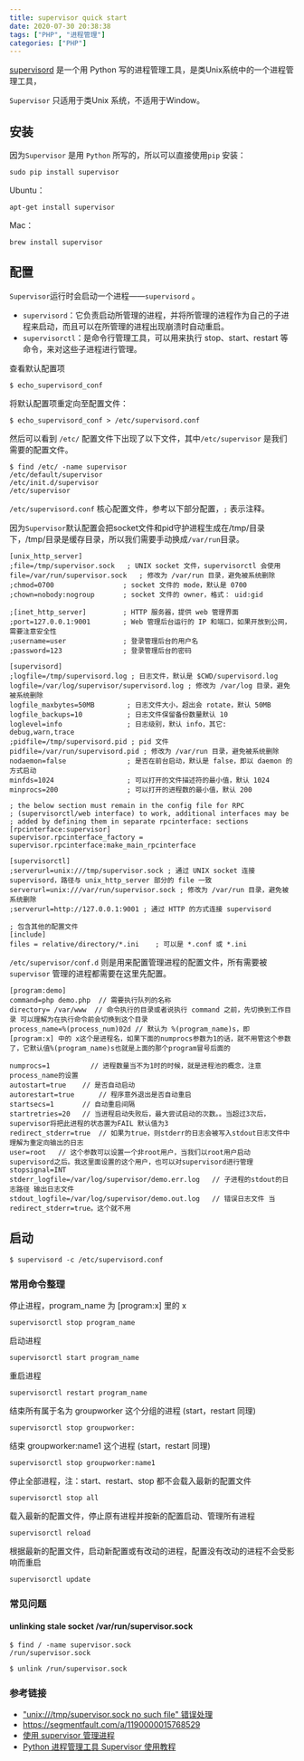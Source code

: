 ```yaml
---
title: supervisor quick start
date: 2020-07-30 20:38:38
tags: ["PHP", "进程管理"]
categories: ["PHP"]
---
```


[supervisord](http://supervisord.org/) 是一个用 Python 写的进程管理工具，是类Unix系统中的一个进程管理工具，

`Supervisor` 只适用于类Unix 系统，不适用于Window。

<!-- more -->

## 安装
因为`Supervisor` 是用 `Python` 所写的，所以可以直接使用`pip` 安装：

```
sudo pip install supervisor
```

Ubuntu：
```
apt-get install supervisor
```

Mac：
```
brew install supervisor
```

## 配置
`Supervisor`运行时会启动一个进程——`supervisord` 。
* `supervisord`：它负责启动所管理的进程，并将所管理的进程作为自己的子进程来启动，而且可以在所管理的进程出现崩溃时自动重启。
* `supervisorctl`：是命令行管理工具，可以用来执行 stop、start、restart 等命令，来对这些子进程进行管理。

查看默认配置项
```
$ echo_supervisord_conf
```

将默认配置项重定向至配置文件：
```
$ echo_supervisord_conf > /etc/supervisord.conf
```

然后可以看到 `/etc/` 配置文件下出现了以下文件，其中`/etc/supervisor` 是我们需要的配置文件。
```
$ find /etc/ -name supervisor
/etc/default/supervisor
/etc/init.d/supervisor
/etc/supervisor
```

`/etc/supervisord.conf` 核心配置文件，参考以下部分配置，`;` 表示注释。

因为`Supervisor`默认配置会把socket文件和pid守护进程生成在/tmp/目录下，/tmp/目录是缓存目录，所以我们需要手动换成`/var/run`目录。
```
[unix_http_server]
;file=/tmp/supervisor.sock   ; UNIX socket 文件，supervisorctl 会使用
file=/var/run/supervisor.sock   ; 修改为 /var/run 目录，避免被系统删除
;chmod=0700                 ; socket 文件的 mode，默认是 0700
;chown=nobody:nogroup       ; socket 文件的 owner，格式： uid:gid

;[inet_http_server]         ; HTTP 服务器，提供 web 管理界面
;port=127.0.0.1:9001        ; Web 管理后台运行的 IP 和端口，如果开放到公网，需要注意安全性
;username=user              ; 登录管理后台的用户名
;password=123               ; 登录管理后台的密码

[supervisord]
;logfile=/tmp/supervisord.log ; 日志文件，默认是 $CWD/supervisord.log
logfile=/var/log/supervisor/supervisord.log ; 修改为 /var/log 目录，避免被系统删除
logfile_maxbytes=50MB        ; 日志文件大小，超出会 rotate，默认 50MB
logfile_backups=10           ; 日志文件保留备份数量默认 10
loglevel=info                ; 日志级别，默认 info，其它: debug,warn,trace
;pidfile=/tmp/supervisord.pid ; pid 文件
pidfile=/var/run/supervisord.pid ; 修改为 /var/run 目录，避免被系统删除
nodaemon=false               ; 是否在前台启动，默认是 false，即以 daemon 的方式启动
minfds=1024                  ; 可以打开的文件描述符的最小值，默认 1024
minprocs=200                 ; 可以打开的进程数的最小值，默认 200

; the below section must remain in the config file for RPC
; (supervisorctl/web interface) to work, additional interfaces may be
; added by defining them in separate rpcinterface: sections
[rpcinterface:supervisor]
supervisor.rpcinterface_factory = supervisor.rpcinterface:make_main_rpcinterface

[supervisorctl]
;serverurl=unix:///tmp/supervisor.sock ; 通过 UNIX socket 连接 supervisord，路径与 unix_http_server 部分的 file 一致
serverurl=unix:///var/run/supervisor.sock ; 修改为 /var/run 目录，避免被系统删除
;serverurl=http://127.0.0.1:9001 ; 通过 HTTP 的方式连接 supervisord

; 包含其他的配置文件
[include]
files = relative/directory/*.ini    ; 可以是 *.conf 或 *.ini
```



`/etc/supervisor/conf.d` 则是用来配置管理进程的配置文件，所有需要被`supervisor` 管理的进程都需要在这里先配置。
```
[program:demo]
command=php demo.php  // 需要执行队列的名称
directory= /var/www  // 命令执行的目录或者说执行 command 之前，先切换到工作目录 可以理解为在执行命令前会切换到这个目录 
process_name=%(process_num)02d // 默认为 %(program_name)s，即 [program:x] 中的 x这个是进程名，如果下面的numprocs参数为1的话，就不用管这个参数了，它默认值%(program_name)s也就是上面的那个program冒号后面的

numprocs=1          // 进程数量当不为1时的时候，就是进程池的概念，注意process_name的设置
autostart=true    // 是否自动启动
autorestart=true      // 程序意外退出是否自动重启
startsecs=1       // 自动重启间隔 
startretries=20   // 当进程启动失败后，最大尝试启动的次数。。当超过3次后，supervisor将把此进程的状态置为FAIL 默认值为3
redirect_stderr=true  // 如果为true，则stderr的日志会被写入stdout日志文件中  理解为重定向输出的日志
user=root   // 这个参数可以设置一个非root用户，当我们以root用户启动supervisord之后。我这里面设置的这个用户，也可以对supervisord进行管理 
stopsignal=INT
stderr_logfile=/var/log/supervisor/demo.err.log   // 子进程的stdout的日志路径 输出日志文件
stdout_logfile=/var/log/supervisor/demo.out.log   // 错误日志文件 当redirect_stderr=true。这个就不用
```

## 启动

```
$ supervisord -c /etc/supervisord.conf
```

### 常用命令整理

停止进程，program_name 为 [program:x] 里的 x
```
supervisorctl stop program_name
```

启动进程

```
supervisorctl start program_name
```

重启进程

```
supervisorctl restart program_name
```

结束所有属于名为 groupworker 这个分组的进程 (start，restart 同理)
```
supervisorctl stop groupworker:
```

结束 groupworker:name1 这个进程 (start，restart 同理)
```
supervisorctl stop groupworker:name1
```

停止全部进程，注：start、restart、stop 都不会载入最新的配置文件

```
supervisorctl stop all
```

载入最新的配置文件，停止原有进程并按新的配置启动、管理所有进程
```
supervisorctl reload
```

根据最新的配置文件，启动新配置或有改动的进程，配置没有改动的进程不会受影响而重启
```
supervisorctl update
```

### 常见问题
#### unlinking stale socket /var/run/supervisor.sock

```
$ find / -name supervisor.sock
/run/supervisor.sock

$ unlink /run/supervisor.sock
```

### 参考链接
* ["unix:///tmp/supervisor.sock no such file" 错误处理](http://m.aluaa.com/articles/2019/01/02/1546398594207.html)
* https://segmentfault.com/a/1190000015768529
* [使用 supervisor 管理进程](http://liyangliang.me/posts/2015/06/using-supervisor/)
* [Python 进程管理工具 Supervisor 使用教程](https://www.cnblogs.com/restran/p/4854623.html)